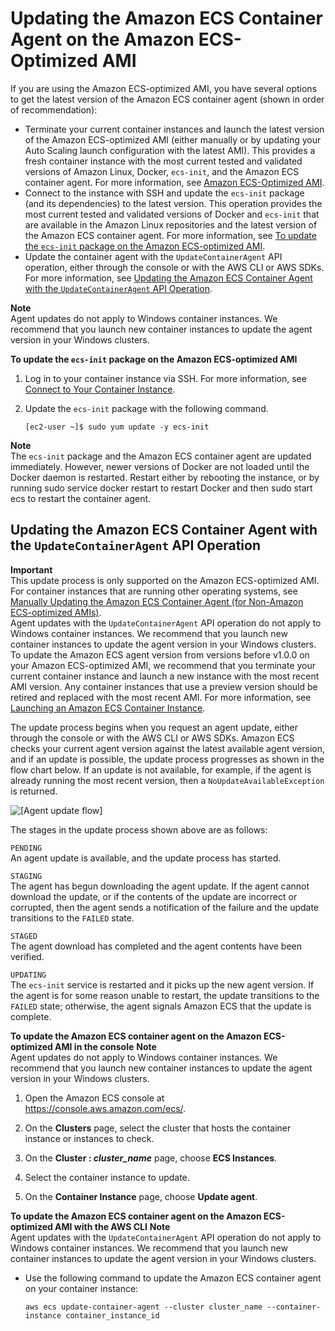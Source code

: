 # Updating the Amazon ECS Container Agent on the Amazon ECS\-Optimized AMI<a name="agent-update-ecs-ami"></a>

If you are using the Amazon ECS\-optimized AMI, you have several options to get the latest version of the Amazon ECS container agent \(shown in order of recommendation\):
+ Terminate your current container instances and launch the latest version of the Amazon ECS\-optimized AMI \(either manually or by updating your Auto Scaling launch configuration with the latest AMI\)\. This provides a fresh container instance with the most current tested and validated versions of Amazon Linux, Docker, `ecs-init`, and the Amazon ECS container agent\. For more information, see [Amazon ECS\-Optimized AMI](ecs-optimized_AMI.md)\.
+ Connect to the instance with SSH and update the `ecs-init` package \(and its dependencies\) to the latest version\. This operation provides the most current tested and validated versions of Docker and `ecs-init` that are available in the Amazon Linux repositories and the latest version of the Amazon ECS container agent\. For more information, see [To update the `ecs-init` package on the Amazon ECS\-optimized AMI](#procedure_update_ecs-init)\.
+ Update the container agent with the `UpdateContainerAgent` API operation, either through the console or with the AWS CLI or AWS SDKs\. For more information, see [Updating the Amazon ECS Container Agent with the `UpdateContainerAgent` API Operation](#agent-update-api)\.

**Note**  
Agent updates do not apply to Windows container instances\. We recommend that you launch new container instances to update the agent version in your Windows clusters\.<a name="procedure_update_ecs-init"></a>

**To update the `ecs-init` package on the Amazon ECS\-optimized AMI**

1. Log in to your container instance via SSH\. For more information, see [Connect to Your Container Instance](instance-connect.md)\.

1. Update the `ecs-init` package with the following command\.

   ```
   [ec2-user ~]$ sudo yum update -y ecs-init
   ```
**Note**  
The `ecs-init` package and the Amazon ECS container agent are updated immediately\. However, newer versions of Docker are not loaded until the Docker daemon is restarted\. Restart either by rebooting the instance, or by running sudo service docker restart to restart Docker and then sudo start ecs to restart the container agent\.

## Updating the Amazon ECS Container Agent with the `UpdateContainerAgent` API Operation<a name="agent-update-api"></a>

**Important**  
This update process is only supported on the Amazon ECS\-optimized AMI\. For container instances that are running other operating systems, see [Manually Updating the Amazon ECS Container Agent \(for Non\-Amazon ECS\-optimized AMIs\)](manually_update_agent.md)\.  
Agent updates with the `UpdateContainerAgent` API operation do not apply to Windows container instances\. We recommend that you launch new container instances to update the agent version in your Windows clusters\.
To update the Amazon ECS agent version from versions before v1\.0\.0 on your Amazon ECS\-optimized AMI, we recommend that you terminate your current container instance and launch a new instance with the most recent AMI version\. Any container instances that use a preview version should be retired and replaced with the most recent AMI\. For more information, see [Launching an Amazon ECS Container Instance](launch_container_instance.md)\.

The update process begins when you request an agent update, either through the console or with the AWS CLI or AWS SDKs\. Amazon ECS checks your current agent version against the latest available agent version, and if an update is possible, the update process progresses as shown in the flow chart below\. If an update is not available, for example, if the agent is already running the most recent version, then a `NoUpdateAvailableException` is returned\.

![\[Agent update flow\]](http://docs.aws.amazon.com/AmazonECS/latest/developerguide/images/update-flow.png)

The stages in the update process shown above are as follows:

`PENDING`  
An agent update is available, and the update process has started\.

`STAGING`  
The agent has begun downloading the agent update\. If the agent cannot download the update, or if the contents of the update are incorrect or corrupted, then the agent sends a notification of the failure and the update transitions to the `FAILED` state\.

`STAGED`  
The agent download has completed and the agent contents have been verified\.

`UPDATING`  
The `ecs-init` service is restarted and it picks up the new agent version\. If the agent is for some reason unable to restart, the update transitions to the `FAILED` state; otherwise, the agent signals Amazon ECS that the update is complete\.<a name="procedure-ecs-ami-update"></a>

**To update the Amazon ECS container agent on the Amazon ECS\-optimized AMI in the console**
**Note**  
Agent updates do not apply to Windows container instances\. We recommend that you launch new container instances to update the agent version in your Windows clusters\.

1. Open the Amazon ECS console at [https://console\.aws\.amazon\.com/ecs/](https://console.aws.amazon.com/ecs/)\.

1. On the **Clusters** page, select the cluster that hosts the container instance or instances to check\.

1. On the **Cluster : *cluster\_name*** page, choose **ECS Instances**\.

1. Select the container instance to update\.

1. On the **Container Instance** page, choose **Update agent**\.<a name="procedure-ecs-ami-update-cli"></a>

**To update the Amazon ECS container agent on the Amazon ECS\-optimized AMI with the AWS CLI**
**Note**  
Agent updates with the `UpdateContainerAgent` API operation do not apply to Windows container instances\. We recommend that you launch new container instances to update the agent version in your Windows clusters\.
+ Use the following command to update the Amazon ECS container agent on your container instance:

  ```
  aws ecs update-container-agent --cluster cluster_name --container-instance container_instance_id
  ```